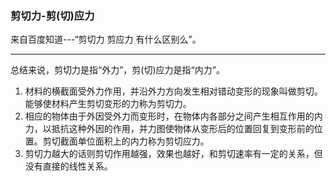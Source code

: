 ### 剪切力-剪(切)应力

来自百度知道---“剪切力 剪应力 有什么区别么”。

---

总结来说，剪切力是指“外力”，剪(切)应力是指“内力”。

1. 材料的横截面受外力作用，并沿外力方向发生相对错动变形的现象叫做剪切。能够使材料产生剪切变形的力称为剪切力。
2. 相应的物体由于外因受外力而变形时，在物体内各部分之间产生相互作用的内力，以抵抗这种外因的作用，并力图使物体从变形后的位置回复到变形前的位置。剪切截面单位面积上的内力称为剪切应力。
3. 剪切力越大的话则剪切作用越强，效果也越好，和剪切速率有一定的关系，但没有直接的线性关系。

